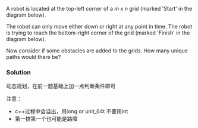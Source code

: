 A robot is located at the top-left corner of a *m* x *n* grid (marked 'Start' in the diagram below).

The robot can only move either down or right at any point in time. The robot is trying to reach the bottom-right corner of the grid (marked 'Finish' in the diagram below).

Now consider if some obstacles are added to the grids. How many unique paths would there be?

### Solution

动态规划，在前一题基础上加一点判断条件即可

注意：

- c++过程中会溢出，用long or unit_64t 不要用int
- 第一排第一个也可能是路障